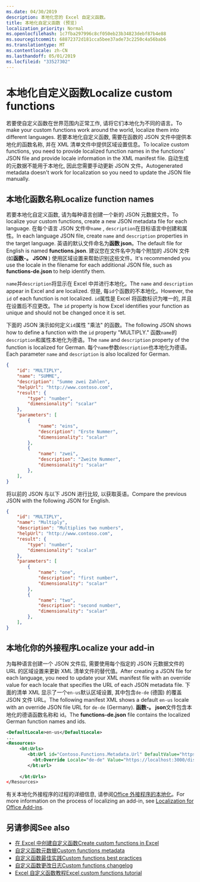 ```yaml
---
ms.date: 04/30/2019
description: 本地化您的 Excel 自定义函数。
title: 本地化自定义函数 (预览)
localization_priority: Normal
ms.openlocfilehash: 1c7fba297996c8cf050eb23b34823debf87b4e88
ms.sourcegitcommit: 68872372d181cca5bee37ade73c2250c4a56bab6
ms.translationtype: MT
ms.contentlocale: zh-CN
ms.lasthandoff: 05/01/2019
ms.locfileid: "33527302"
---
```

# <a name="localize-custom-functions"></a><span data-ttu-id="99614-103">本地化自定义函数</span><span class="sxs-lookup"><span data-stu-id="99614-103">Localize custom functions</span></span>

<span data-ttu-id="99614-104">若要使自定义函数在世界范围内正常工作, 请将它们本地化为不同的语言。</span><span class="sxs-lookup"><span data-stu-id="99614-104">To make your custom functions work around the world, localize them into different languages.</span></span> <span data-ttu-id="99614-105">若要本地化自定义函数, 需要在函数的 JSON 文件中提供本地化的函数名称, 并在 XML 清单文件中提供区域设置信息。</span><span class="sxs-lookup"><span data-stu-id="99614-105">To localize custom functions, you need to provide localized function names in the functions' JSON file and provide locale information in the XML manifest file.</span></span> <span data-ttu-id="99614-106">自动生成的元数据不能用于本地化, 因此您需要手动更新 JSON 文件。</span><span class="sxs-lookup"><span data-stu-id="99614-106">Autogenerated metadata doesn't work for localization so you need to update the JSON file manually.</span></span>

## <a name="localize-function-names"></a><span data-ttu-id="99614-107">本地化函数名称</span><span class="sxs-lookup"><span data-stu-id="99614-107">Localize function names</span></span>

<span data-ttu-id="99614-108">若要本地化自定义函数, 请为每种语言创建一个新的 JSON 元数据文件。</span><span class="sxs-lookup"><span data-stu-id="99614-108">To localize your custom functions, create a new JSON metadata file for each language.</span></span> <span data-ttu-id="99614-109">在每个语言 JSON 文件中`name` , `description`在目标语言中创建和属性。</span><span class="sxs-lookup"><span data-stu-id="99614-109">In each language JSON file, create `name` and `description` properties in the target language.</span></span> <span data-ttu-id="99614-110">英语的默认文件命名为**函数 json**。</span><span class="sxs-lookup"><span data-stu-id="99614-110">The default file for English is named **functions.json**.</span></span> <span data-ttu-id="99614-111">建议您在文件名中为每个附加的 JSON 文件 (如**函数-。 JSON** ) 使用区域设置来帮助识别这些文件。</span><span class="sxs-lookup"><span data-stu-id="99614-111">It's recommended you use the locale in the filename for each additional JSON file, such as **functions-de.json** to help identify them.</span></span> 

<span data-ttu-id="99614-112">`name`并`description`将显示在 Excel 中并进行本地化。</span><span class="sxs-lookup"><span data-stu-id="99614-112">The `name` and `description` appear in Excel and are localized.</span></span> <span data-ttu-id="99614-113">但是, 每`id`个函数的不本地化。</span><span class="sxs-lookup"><span data-stu-id="99614-113">However, the `id` of each function is not localized.</span></span> <span data-ttu-id="99614-114">`id`属性是 Excel 将函数标识为唯一的, 并且在设置后不应更改。</span><span class="sxs-lookup"><span data-stu-id="99614-114">The `id` property is how Excel identifies your function as unique and should not be changed once it is set.</span></span>

<span data-ttu-id="99614-115">下面的 JSON 演示如何定义`id`属性 "乘法" 的函数。</span><span class="sxs-lookup"><span data-stu-id="99614-115">The following JSON shows how to define a function with the `id` property "MULTIPLY."</span></span> <span data-ttu-id="99614-116">函数`name`的`description`和属性本地化为德语。</span><span class="sxs-lookup"><span data-stu-id="99614-116">The `name` and `description` property of the function is localized for German.</span></span> <span data-ttu-id="99614-117">每个`name`参数`description`也本地化为德语。</span><span class="sxs-lookup"><span data-stu-id="99614-117">Each parameter `name` and `description` is also localized for German.</span></span>

```JSON
{
    "id": "MULTIPLY",
    "name": "SUMME",
    "description": "Summe zwei Zahlen",
    "helpUrl": "http://www.contoso.com",
    "result": {
        "type": "number",
        "dimensionality": "scalar"
    },
    "parameters": [
        {
            "name": "eins",
            "description": "Erste Nummer",
            "dimensionality": "scalar"
        },
        {
            "name": "zwei",
            "description": "Zweite Nummer",
            "dimensionality": "scalar"
        },
    ],
}
```

<span data-ttu-id="99614-118">将以前的 JSON 与以下 JSON 进行比较, 以获取英语。</span><span class="sxs-lookup"><span data-stu-id="99614-118">Compare the previous JSON with the following JSON for English.</span></span>

```JSON
{
    "id": "MULTIPLY",
    "name": "Multiply",
    "description": "Multiplies two numbers",
    "helpUrl": "http://www.contoso.com",
    "result": {
        "type": "number",
        "dimensionality": "scalar"
    },
    "parameters": [
        {
            "name": "one",
            "description": "first number",
            "dimensionality": "scalar"
        },
        {
            "name": "two",
            "description": "second number",
            "dimensionality": "scalar"
        },
    ],
}
```

## <a name="localize-your-add-in"></a><span data-ttu-id="99614-119">本地化你的外接程序</span><span class="sxs-lookup"><span data-stu-id="99614-119">Localize your add-in</span></span>

<span data-ttu-id="99614-120">为每种语言创建一个 JSON 文件后, 需要使用每个指定的 JSON 元数据文件的 URL 的区域设置来更新 XML 清单文件的替代值。</span><span class="sxs-lookup"><span data-stu-id="99614-120">After creating a JSON file for each language, you need to update your XML manifest file with an override value for each locale that specifies the URL of each JSON metadata file.</span></span> <span data-ttu-id="99614-121">下面的清单 XML 显示了一个`en-us`默认区域设置, 其中包含`de-de` (德国) 的覆盖 JSON 文件 URL。</span><span class="sxs-lookup"><span data-stu-id="99614-121">The following manifest XML shows a default `en-us` locale with an override JSON file URL for `de-de` (Germany).</span></span> <span data-ttu-id="99614-122">**函数-。 json**文件包含本地化的德语函数名称和 id。</span><span class="sxs-lookup"><span data-stu-id="99614-122">The **functions-de.json** file contains the localized German function names and ids.</span></span>

```XML
<DefaultLocale>en-us</DefaultLocale>
...
<Resources>
     <bt:Urls>
        <bt:Url id="Contoso.Functions.Metadata.Url" DefaultValue="https://localhost:3000/dist/functions.json"/>
          <bt:Override Locale="de-de" Value="https://localhost:3000/dist/functions-de.json" />
        </bt:url>
        
     </bt:Urls>
</Resources>
```


<span data-ttu-id="99614-123">有关本地化外接程序的过程的详细信息, 请参阅[Office 外接程序的本地化](../develop/localization.md#control-localization-from-the-manifest)。</span><span class="sxs-lookup"><span data-stu-id="99614-123">For more information on the process of localizing an add-in, see [Localization for Office Add-ins](../develop/localization.md#control-localization-from-the-manifest).</span></span>

## <a name="see-also"></a><span data-ttu-id="99614-124">另请参阅</span><span class="sxs-lookup"><span data-stu-id="99614-124">See also</span></span>

* [<span data-ttu-id="99614-125">在 Excel 中创建自定义函数</span><span class="sxs-lookup"><span data-stu-id="99614-125">Create custom functions in Excel</span></span>](custom-functions-overview.md)
* [<span data-ttu-id="99614-126">自定义函数元数据</span><span class="sxs-lookup"><span data-stu-id="99614-126">Custom functions metadata</span></span>](custom-functions-json.md)
* [<span data-ttu-id="99614-127">自定义函数最佳实践</span><span class="sxs-lookup"><span data-stu-id="99614-127">Custom functions best practices</span></span>](custom-functions-best-practices.md)
* [<span data-ttu-id="99614-128">自定义函数更改日志</span><span class="sxs-lookup"><span data-stu-id="99614-128">Custom functions changelog</span></span>](custom-functions-changelog.md)
* [<span data-ttu-id="99614-129">Excel 自定义函数教程</span><span class="sxs-lookup"><span data-stu-id="99614-129">Excel custom functions tutorial</span></span>](../tutorials/excel-tutorial-create-custom-functions.md)
